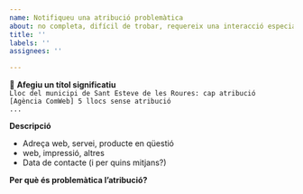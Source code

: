 ```yaml
---
name: Notifiqueu una atribució problemàtica
about: no completa, difícil de trobar, requereix una interacció especial, ...
title: ''
labels: ''
assignees: ''

---
```


📢 **Afegiu un títol significatiu**  
  `Lloc del municipi de Sant Esteve de les Roures: cap atribució`  
  `[Agència ComWeb] 5 llocs sense atribució`  
  `...`

**Descripció**

- Adreça web, servei, producte en qüestió
- web, impressió, altres
- Data de contacte (i per quins mitjans?)

**Per què és problemàtica l’atribució?**

